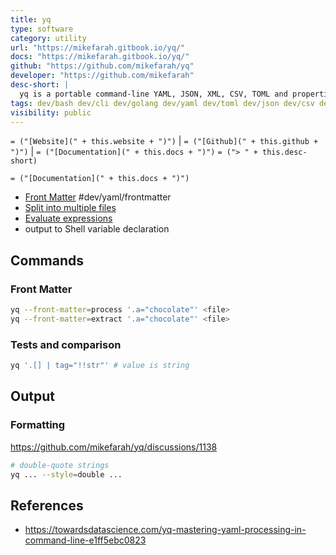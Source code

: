 ```yaml
---
title: yq
type: software
category: utility
url: "https://mikefarah.gitbook.io/yq/"
docs: "https://mikefarah.gitbook.io/yq/"
github: "https://github.com/mikefarah/yq"
developer: "https://github.com/mikefarah"
desc-short: |
  yq is a portable command-line YAML, JSON, XML, CSV, TOML and properties processor
tags: dev/bash dev/cli dev/golang dev/yaml dev/toml dev/json dev/csv dev/xml dev/tools
visibility: public
---
```

`= ("[Website](" + this.website + ")")` |  `= ("[Github](" + this.github + ")")` | `= ("[Documentation](" + this.docs + ")")`
`= ("> " + this.desc-short)`

`= ("[Documentation](" + this.docs + ")")`
- [Front Matter](https://mikefarah.gitbook.io/yq/usage/front-matter) #dev/yaml/frontmatter
- [Split into multiple files](https://mikefarah.gitbook.io/yq/usage/split-into-multiple-files)
- [Evaluate expressions](https://mikefarah.gitbook.io/yq/commands/evaluate)
- output to Shell variable declaration


## Commands

### Front Matter
```bash
yq --front-matter=process '.a="chocolate"' <file>
yq --front-matter=extract '.a="chocolate"' <file>
```

### Tests and comparison
```bash
yq '.[] | tag="!!str"' # value is string
```

## Output

### Formatting

<https://github.com/mikefarah/yq/discussions/1138>
```bash
# double-quote strings
yq ... --style=double ...
```


## References
- https://towardsdatascience.com/yq-mastering-yaml-processing-in-command-line-e1ff5ebc0823